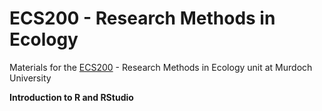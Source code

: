 # ECS200 - Research Methods in Ecology
Materials for the [ECS200](https://handbook.murdoch.edu.au/units/02/ecs200) - Research Methods in Ecology unit at Murdoch University


**Introduction to R and RStudio**
